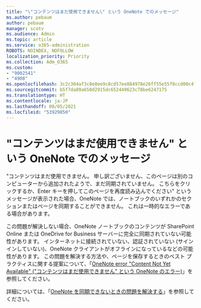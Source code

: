 ```yaml
---
title: "\"コンテンツはまだ使用できません\" という OneNote でのメッセージ"
ms.author: pebaum
author: pebaum
manager: scotv
ms.audience: Admin
ms.topic: article
ms.service: o365-administration
ROBOTS: NOINDEX, NOFOLLOW
localization_priority: Priority
ms.collection: Adm_O365
ms.custom:
- "9002541"
- "4908"
ms.openlocfilehash: 3c2c304af3c8e0ee9c8cd57ee884978e26ff55e55f8ccd00c4f72966186fcd3b
ms.sourcegitcommit: b5f7da89a650d2915dc652449623c78be6247175
ms.translationtype: HT
ms.contentlocale: ja-JP
ms.lasthandoff: 08/05/2021
ms.locfileid: "53929850"
---
```

# <a name="content-not-yet-available-message-in-onenote"></a>"コンテンツはまだ使用できません" という OneNote でのメッセージ

"コンテンツはまだ使用できません。 申し訳ございません、このページは別のコンピューターから追加されたようで、まだ同期されていません。 こちらをクリックするか、Enter キーを押してこのページを再度読み込んでください" というメッセージが表示された場合、OneNote では、ノートブックのいずれかのセクションまたはページを同期することができません。 これは一時的なエラーである場合があります。

この問題が解決しない場合、OneNote ノートブックのコンテンツが SharePoint Online または OneDrive for Business サーバーに完全に同期されていない可能性があります。 インターネットに接続されていない、認証されていない (サインインしていない)、OneNote クライアントがオフラインになっているなどの可能性があります。 この問題を解決する方法や、ページを保存するときのベスト プラクティスに関する提案について、「[OneNote error "Content Not Yet Available" ("コンテンツはまだ使用できません" という OneNote のエラー)](https://docs.microsoft.com/office/troubleshoot/onenote/onenote-error-content-not-yet-available)」を参照してください。

詳細については、「[OneNote を同期できないときの問題を解決する](https://support.office.com/article/Fix-issues-when-you-can-t-sync-OneNote-299495ef-66d1-448f-90c1-b785a6968d45)」を参照してください。
